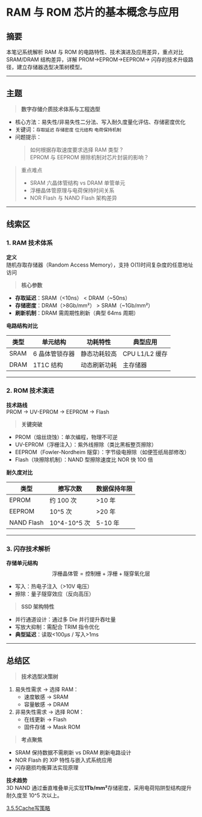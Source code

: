 # RAM 与 ROM 芯片的基本概念与应用

## 摘要

本笔记系统解析 RAM 与 ROM 的电路特性、技术演进及应用差异，重点对比 SRAM/DRAM 结构差异，详解 PROM→EPROM→EEPROM→ 闪存的技术升级路径，建立存储器选型决策树模型。

---

## 主题

> **数字存储介质技术体系与工程选型**

- 核心方法：易失性/非易失性二分法、写入耐久度量化评估、存储密度优化
- 关键词：`存取延迟` `存储密度` `位元结构` `电荷保持机制`
- 问题提示：
  > 如何根据存取速度要求选择 RAM 类型？  
  > EPROM 与 EEPROM 擦除机制对芯片封装的影响？

> 重点难点
>
> - SRAM 六晶体管结构 vs DRAM 单管单元
> - 浮栅晶体管原理与电荷保持时间关系
> - NOR Flash 与 NAND Flash 架构差异

---

## 线索区

### 1. RAM 技术体系

**定义**  
随机存取存储器（Random Access Memory），支持 O(1)时间复杂度的任意地址访问

> **核心参数**

- **存取延迟**：SRAM（<10ns） < DRAM（~50ns）
- **存储密度**：DRAM（>8Gb/mm²） > SRAM（~1Gb/mm²）
- **刷新机制**：DRAM 需周期性刷新（典型 64ms 周期）

**电路结构对比**  

| 类型 | 单元结构 | 功耗特性 | 典型应用 |
|------|---------------|----------------|-----------------|
| SRAM | 6 晶体管锁存器 | 静态功耗较高 | CPU L1/L2 缓存 |
| DRAM | 1T1C 结构 | 动态刷新功耗 | 主存储器 |

---

### 2. ROM 技术演进

**技术路线**  
PROM → UV-EPROM → EEPROM → Flash

> **关键突破**

- PROM（熔丝烧蚀）：单次编程，物理不可逆
- UV-EPROM（浮栅注入）：紫外线擦除（类比黑板整页擦除）
- EEPROM（Fowler-Nordheim 隧穿）：字节级电擦除（如便签纸局部修改）
- Flash（块擦除机制）：NAND 型擦除速度比 NOR 快 100 倍

**耐久度对比**  

| 类型 | 擦写次数 | 数据保持年限 |
|-----------|------------|--------------|
| EPROM | 约 100 次 | >10 年 |
| EEPROM | 10^5 次 | >20 年 |
| NAND Flash| 10^4-10^5 次| 5-10 年 |

---

### 3. 闪存技术解析

**存储单元结构**  
$$\text{浮栅晶体管} = \text{控制栅} + \text{浮栅} + \text{隧穿氧化层}$$

- 写入：热电子注入（>10V 电压）
- 擦除：量子隧穿效应（反向高压）

> **SSD 架构特性**

- 并行通道设计：通过多 Die 并行提升吞吐量
- 写放大抑制：需配合 TRIM 指令优化
- **典型延迟**：读取<100μs / 写入>1ms

---

## 总结区

> **技术选型决策树**

1. 易失性需求 → 选择 RAM：
   - 速度敏感 → SRAM
   - 容量敏感 → DRAM
2. 非易失性需求 → 选择 ROM：
   - 在线更新 → Flash
   - 固件存储 → Mask ROM

> **考点聚焦**

- SRAM 保持数据不需刷新 vs DRAM 刷新电路设计
- NOR Flash 的 XIP 特性与嵌入式系统应用
- 闪存磨损均衡算法实现原理

**技术趋势**  
3D NAND 通过垂直堆叠单元实现**1Tb/mm²**存储密度，采用电荷陷阱型结构提升耐久度至 10^5 次以上。


[3.5.5Cache写策略](3.5.5Cache写策略.md)
